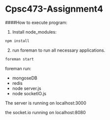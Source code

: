 # Cpsc473-Assignment4
####How to execute program:
1) Install node_modules:
```sh
npm install
```
2) run foreman to run all necessary applications.
```sh
foreman start
```
foreman run:
* mongoseDB
* redis
* node server.js
* node socketIO.js

The server is running on localhost:3000

the socket.io running on localhost:8080
